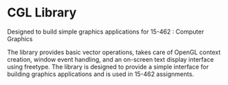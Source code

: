 # CGL Library 
Designed to build simple graphics applications for 15-462 : Computer Graphics

The library provides basic vector operations, takes care of OpenGL context creation, window event handling, and an on-screen text display interface using freetype. The library is designed to provide a simple interface for building graphics applications and is used in 15-462 assignments.
